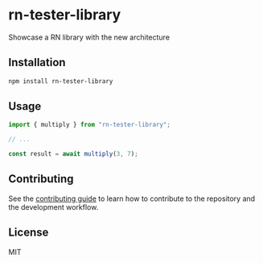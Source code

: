 # rn-tester-library

Showcase a RN library with the new architecture

## Installation

```sh
npm install rn-tester-library
```

## Usage

```js
import { multiply } from "rn-tester-library";

// ...

const result = await multiply(3, 7);
```

## Contributing

See the [contributing guide](CONTRIBUTING.md) to learn how to contribute to the repository and the development workflow.

## License

MIT
